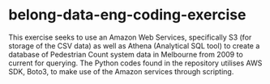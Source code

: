 # belong-data-eng-coding-exercise
This exercise seeks to use an Amazon Web Services, specifically S3 (for storage of the CSV data) as well as Athena (Analytical SQL tool) to create a database of Pedestrian Count system data in Melbourne from 2009 to current for querying. The Python codes found in the repository utilises AWS SDK, Boto3, to make use of the Amazon services through scripting. 
